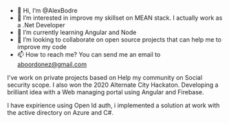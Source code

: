 - 👋 Hi, I’m @AlexBodre
- 👀 I’m interested in improve my skillset on MEAN stack. I actually work as a .Net Developer
- 🌱 I’m currently learning Angular and Node
- 💞️ I’m looking to collaborate on open source projects that can help me to improve my code
- 📫 How to reach me? You can send me an email to aboordonez@gmail.com


I've work on private projects based on Help my community on Social security scope.
I also won the 2020 Alternate City Hackaton. Developing a brilliant idea with a Web managing portal using Angular and Firebase.

I have expirience using Open Id auth, i implemented a solution at work with the active directory on Azure and C#.
<!---
AlexBodre/AlexBodre is a ✨ special ✨ repository because its `README.md` (this file) appears on your GitHub profile.
You can click the Preview link to take a look at your changes.
--->

